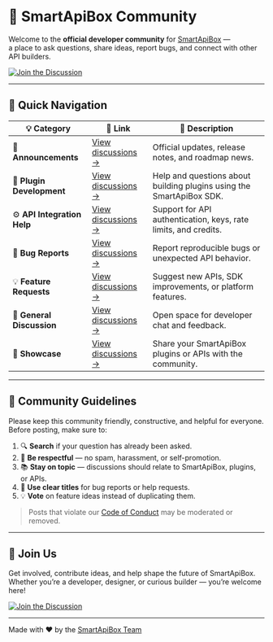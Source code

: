 # 💬 SmartApiBox Community

Welcome to the **official developer community** for [SmartApiBox](https://smartapibox.com) —  
a place to ask questions, share ideas, report bugs, and connect with other API builders.  

[![Join the Discussion](https://img.shields.io/badge/💬_Join_the_Discussion-blue?style=for-the-badge)](https://github.com/SmartApiBox/community/discussions)

---

## 🧭 Quick Navigation

| 💡 Category | 🔗 Link | 💬 Description |
|--------------|---------|----------------|
| 📢 **Announcements** | [View discussions →](https://github.com/SmartApiBox/community/discussions/categories/announcements) | Official updates, release notes, and roadmap news. |
| 🧩 **Plugin Development** | [View discussions →](https://github.com/SmartApiBox/community/discussions/categories/plugin-development) | Help and questions about building plugins using the SmartApiBox SDK. |
| ⚙️ **API Integration Help** | [View discussions →](https://github.com/SmartApiBox/community/discussions/categories/api-integration-help) | Support for API authentication, keys, rate limits, and credits. |
| 🐞 **Bug Reports** | [View discussions →](https://github.com/SmartApiBox/community/discussions/categories/bug-reports) | Report reproducible bugs or unexpected API behavior. |
| 💡 **Feature Requests** | [View discussions →](https://github.com/SmartApiBox/community/discussions/categories/feature-requests) | Suggest new APIs, SDK improvements, or platform features. |
| 💬 **General Discussion** | [View discussions →](https://github.com/SmartApiBox/community/discussions/categories/general-discussion) | Open space for developer chat and feedback. |
| 🙌 **Showcase** | [View discussions →](https://github.com/SmartApiBox/community/discussions/categories/showcase) | Share your SmartApiBox plugins or APIs with the community. |

---

## 🧠 Community Guidelines

Please keep this community friendly, constructive, and helpful for everyone.  
Before posting, make sure to:

1. 🔍 **Search** if your question has already been asked.  
2. 💬 **Be respectful** — no spam, harassment, or self-promotion.  
3. 📚 **Stay on topic** — discussions should relate to SmartApiBox, plugins, or APIs.  
4. 🐞 **Use clear titles** for bug reports or help requests.  
5. 💡 **Vote** on feature ideas instead of duplicating them.  

> Posts that violate our [Code of Conduct](https://smartapibox.com/terms) may be moderated or removed.

---

## 🚀 Join Us

Get involved, contribute ideas, and help shape the future of SmartApiBox.  
Whether you’re a developer, designer, or curious builder — you’re welcome here!

[![Join the Discussion](https://img.shields.io/badge/💬_Join_the_Discussion-blue?style=for-the-badge)](https://github.com/SmartApiBox/community/discussions)

---

Made with ❤️ by the [SmartApiBox Team](https://smartapibox.com)
